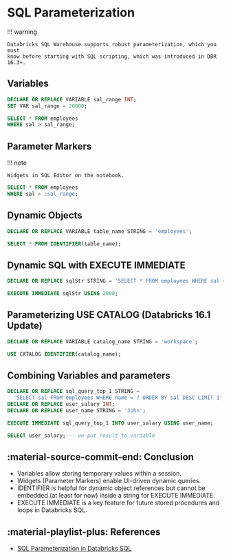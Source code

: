 # SQL Parameterization

!!! warning

    Databricks SQL Warehouse supports robust parameterization, which you must
    know before starting with SQL scripting, which was introduced in DBR 16.3+.

## Variables

```sql
DECLARE OR REPLACE VARIABLE sal_range INT;
SET VAR sal_range = 20000;

SELECT * FROM employees
WHERE sal > sal_range;
```

## Parameter Markers

!!! note

    Widgets in SQL Editor on the notebook.

```sql
SELECT * FROM employees
WHERE sal > :sal_range;
```

## Dynamic Objects

```sql
DECLARE OR REPLACE VARIABLE table_name STRING = 'employees';

SELECT * FROM IDENTIFIER(table_name);
```

## Dynamic SQL with EXECUTE IMMEDIATE

```sql
DECLARE OR REPLACE sqlStr STRING = 'SELECT * FROM employees WHERE sal > ?';

EXECUTE IMMEDIATE sqlStr USING 2000;
```

## Parameterizing USE CATALOG (Databricks 16.1 Update)

```sql
DECLARE OR REPLACE VARIABLE catalog_name STRING = 'workspace';

USE CATALOG IDENTIFIER(catalog_name);
```

## Combining Variables and parameters

```sql
DECLARE OR REPLACE sql_query_top_1 STRING =
  'SELECT sal FROM employees WHERE name = ? ORDER BY sal DESC LIMIT 1';
DECLARE OR REPLACE user_salary INT;
DECLARE OR REPLACE user_name STRING = 'John';

EXECUTE IMMEDIATE sql_query_top_1 INTO user_salary USING user_name;

SELECT user_salary; -- we put result to variable
```

## :material-source-commit-end: Conclusion

- Variables allow storing temporary values within a session.
- Widgets (Parameter Markers) enable UI-driven dynamic queries.
- IDENTIFIER is helpful for dynamic object references but cannot be embedded
  (at least for now) inside a string for EXECUTE IMMEDIATE.
- EXECUTE IMMEDIATE is a key feature for future stored procedures and loops in
  Databricks SQL.

## :material-playlist-plus: References

- [SQL Parameterization in Databricks SQL](https://databrickster.medium.com/sql-parameterization-in-databricks-sql-de32a38865b9)
